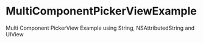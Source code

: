# MultiComponentPickerViewExample
Multi Component PickerView Example using String, NSAttributedString and UIView
